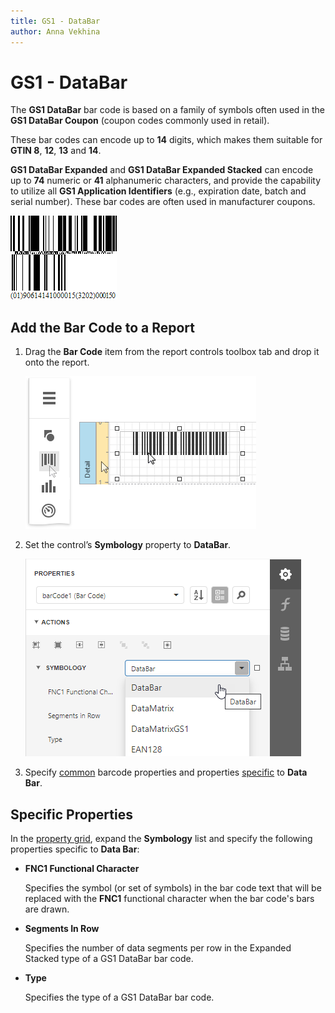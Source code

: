 ```yaml
---
title: GS1 - DataBar
author: Anna Vekhina
---
```

# GS1 - DataBar

The **GS1 DataBar** bar code is based on a family of symbols often used in the **GS1 DataBar Coupon** (coupon codes commonly used in retail).

These bar codes can encode up to **14** digits, which makes them suitable for **GTIN 8**, **12**, **13** and **14**.

**GS1 DataBar Expanded** and **GS1 DataBar Expanded Stacked** can encode up to **74** numeric or **41** alphanumeric characters, and provide the capability to utilize all **GS1 Application Identifiers** (e.g., expiration date, batch and serial number). These bar codes are often used in manufacturer coupons.

![](../../../../images/eurd-web-bar-code-gs1-databar.png)

## Add the Bar Code to a Report

1. Drag the **Bar Code** item from the report controls toolbox tab and drop it onto the report. 

    ![](../../../../images/eurd-web-add-bar-code-to-report.png)

2. Set the control’s **Symbology** property to **DataBar**. 

    ![](../../../../images/data-bar-in-designer.png)

3. Specify [common](add-bar-codes-to-a-report.md) barcode properties and properties [specific](#specific-properties) to **Data Bar**.

## Specific Properties

In the [property grid](../../report-designer-tools/ui-panels/properties-panel.md), expand the **Symbology** list and specify the following properties specific to **Data Bar**:

* **FNC1 Functional Character**
	
	Specifies the symbol (or set of symbols) in the bar code text that will be replaced with the **FNC1** functional character when the bar code's bars are drawn.

* **Segments In Row**
	
	Specifies the number of data segments per row in the Expanded Stacked type of a GS1 DataBar bar code.

* **Type**
	
	Specifies the type of a GS1 DataBar bar code.
